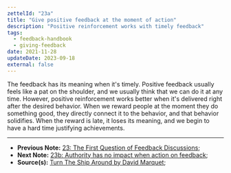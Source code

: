```yaml
---
zettelId: "23a"
title: "Give positive feedback at the moment of action"
description: "Positive reinforcement works with timely feedback"
tags:
  - feedback-handbook
  - giving-feedback
date: 2021-11-28
updateDate: 2023-09-18
external: false
---
```


The feedback has its meaning when it's timely. Positive feedback usually feels like a pat on the shoulder, and we usually think that we can do it at any time. However, positive reinforcement works better when it's delivered right after the desired behavior. When we reward people at the moment they do something good, they directly connect it to the behavior, and that behavior solidifies. When the reward is late, it loses its meaning, and we begin to have a hard time justifying achievements.

---

- **Previous Note:** [23: The First Question of Feedback Discussions](/notes/23/);
- **Next Note:** [23b: Authority has no impact when action on feedback](/notes/23b/);
- **Source(s):** [Turn The Ship Around by David Marquet](/turn-the-ship-around-summary-book-chapter-notes/);
